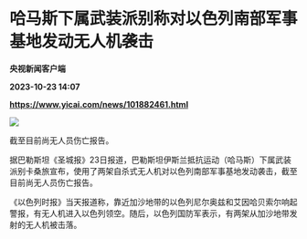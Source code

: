 # 哈马斯下属武装派别称对以色列南部军事基地发动无人机袭击
**央视新闻客户端**

**2023-10-23 14:07**

**https://www.yicai.com/news/101882461.html**

![](https://imgcdn.yicai.com/uppics/slides/2023/10/e810842a28d46f244e4503be93133c2a.jpg)

截至目前尚无人员伤亡报告。

据巴勒斯坦《圣城报》23日报道，巴勒斯坦伊斯兰抵抗运动（哈马斯）下属武装派别卡桑旅宣布，使用了两架自杀式无人机对以色列南部军事基地发动袭击，截至目前尚无人员伤亡报告。

《以色列时报》当天报道称，靠近加沙地带的以色列尼尔奥兹和艾因哈贝索尔响起警报，有无人机进入以色列领空。随后，以色列国防军表示，有两架从加沙地带发射的无人机被击落。
